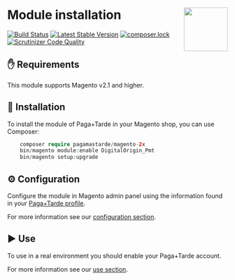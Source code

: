 # Module installation <img src="https://pagamastarde.com/img/icons/logo.svg" width="100" align="right">

[![Build Status](https://travis-ci.org/PagaMasTarde/magento-2X.svg?branch=master)](https://travis-ci.org/PagaMasTarde/magento-2X)
[![Latest Stable Version](https://poser.pugx.org/pagamastarde/magento-2x/v/stable)](https://packagist.org/packages/pagamastarde/magento-2x)
[![composer.lock](https://poser.pugx.org/pagamastarde/magento-2x/composerlock)](https://packagist.org/packages/pagamastarde/magento-2x)
[![Scrutinizer Code Quality](https://scrutinizer-ci.com/g/PagaMasTarde/magento-2x/badges/quality-score.png?b=master)](https://scrutinizer-ci.com/g/PagaMasTarde/magento-2x/?branch=master)

## :hand: Requirements
This module supports Magento v2.1 and higher.

## :floppy_disk: Installation
To install the module of Paga+Tarde in your Magento shop, you can use Composer:

```php
    composer require pagamastarde/magento-2x
    bin/magento module:enable DigitalOrigin_Pmt
    bin/magento setup:upgrade
```

## :gear: Configuration
Configure the module in Magento admin panel using the information found in your [Paga+Tarde profile](https://bo.pagamastarde.com/shop). 

For more information see our [configuration section](/Documentation/configuration.md).

## :arrow_forward: Use
To use in a real environment you should enable your Paga+Tarde account.

For more information see our [use section](/Documentation/use.md).
